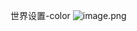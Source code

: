 世界设置-color ![image.png](https://cdn.jsdelivr.net/gh/ymingZ/note-gen-image-sync@main/2025-06/15e6380d-2186-48fe-ba75-21727dd49910.png)
